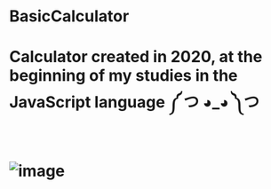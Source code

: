 # BasicCalculator

<h1>Calculator created in 2020, at the beginning of my studies in the JavaScript language ༼ つ ◕_◕ ༽つ<h1\>


##


![image](https://user-images.githubusercontent.com/91293805/219494780-b4a03668-f364-4c51-af7f-62af071f184b.png)

